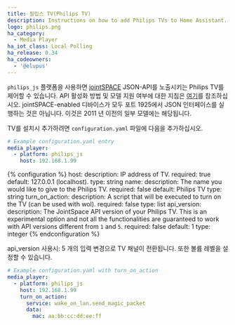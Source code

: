 ```yaml
---
title: 필립스 TV(Philips TV)
description: Instructions on how to add Philips TVs to Home Assistant.
logo: philips.png
ha_category:
  - Media Player
ha_iot_class: Local Polling
ha_release: 0.34
ha_codeowners:
  - '@elupus'
---
```


`philips_js` 플랫폼을 사용하면 [jointSPACE](http://jointspace.sourceforge.net/) JSON-API를 노출시키는 Philips TV를 제어할 수 있습니다. API 활성화 방법 및 모델 지원 여부에 대한 지침은 [여기](http://jointspace.sourceforge.net/download.html)를 참조하십시오. jointSPACE-enabled 디바이스가 모두 포트 1925에서 JSON 인터페이스를 실행하는 것은 아닙니다. 이것은 2011 년 이전의 일부 모델에는 해당됩니다.

TV를 설치시 추가하려면 `configuration.yaml` 파일에 다음을 추가하십시오.

```yaml
# Example configuration.yaml entry
media_player:
  - platform: philips_js
    host: 192.168.1.99
```

{% configuration %}
host:
  description: IP address of TV.
  required: true
  default: 127.0.0.1 (localhost).
  type: string
name:
  description: The name you would like to give to the Philips TV.
  required: false
  default: Philips TV
  type: string
turn_on_action:
  description: A script that will be executed to turn on the TV (can be used with wol).
  required: false
  type: list
api_version:
  description: The JointSpace API version of your Philips TV. This is an experimental option and not all the functionalities are guaranteed to work with API versions different from `1` and `5`.
  required: false
  default: 1
  type: integer
{% endconfiguration %}

<div class='note'>
api_version 사용시: 5 개의 입력 변경으로 TV 채널이 전환됩니다. 또한 볼륨 레벨을 설정할 수 있습니다.
</div>

```yaml
# Example configuration.yaml with turn_on_action
media_player:
  - platform: philips_js
    host: 192.168.1.99
    turn_on_action:
      service: wake_on_lan.send_magic_packet
      data:
        mac: aa:bb:cc:dd:ee:ff
```
